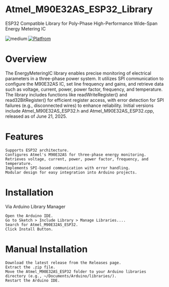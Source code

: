 # Atmel_M90E32AS_ESP32_Library
ESP32 Compatible Library for Poly-Phase High-Performance Wide-Span Energy Metering IC

[![Platfrom](https://skillicons.dev/icons?i=arduino)](https://skillicons.dev)
<img align="left" alt="medium" src="https://img.shields.io/badge/Visual_Studio-5C2D91?style=for-the-badge&logo=visual%20studio&logoColor=white" />


# Overview
The EnergyMeteringIC library enables precise monitoring of electrical parameters in a three-phase power system. It utilizes SPI communication to configure the M90E32AS IC, set line frequency and gains, and retrieve data such as voltage, current, power, power factor, frequency, and temperature. The library includes functions like readWriteRegister() and read32BitRegister() for efficient register access, with error detection for SPI failures (e.g., disconnected wires) to enhance reliability. Initial versions include Atmel_M90E32AS_ESP32.h and Atmel_M90E32AS_ESP32.cpp, released as of June 21, 2025.

# Features

    Supports ESP32 architecture.
    Configures Atmel's M90E32AS for three-phase energy monitoring.
    Retrieves voltage, current, power, power factor, frequency, and temperature.
    Implements SPI-based communication with error handling.
    Modular design for easy integration into Arduino projects.

# Installation
Via Arduino Library Manager

    Open the Arduino IDE.
    Go to Sketch > Include Library > Manage Libraries....
    Search for Atmel_M90E32AS_ESP32.
    Click Install Button.

# Manual Installation

    Download the latest release from the Releases page.
    Extract the .zip file.
    Move the Atmel_M90E32AS_ESP32 folder to your Arduino libraries directory (e.g., ~/Documents/Arduino/libraries/).
    Restart the Arduino IDE.
